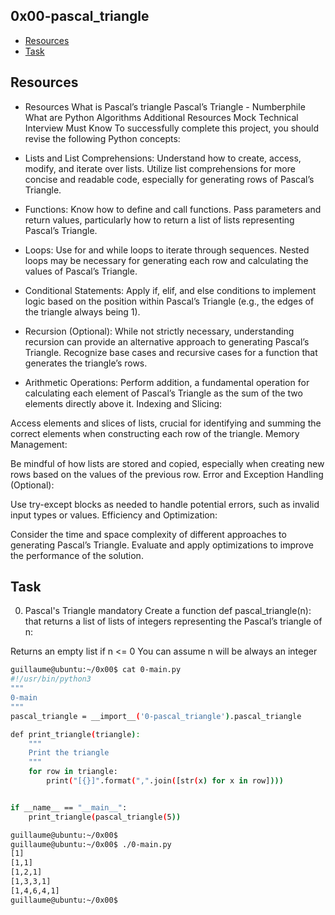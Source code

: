 ## 0x00-pascal_triangle

- [Resources](#Resources)
- [Task](#Task)

## Resources
* Resources
What is Pascal’s triangle
Pascal’s Triangle - Numberphile
What are Python Algorithms
Additional Resources
Mock Technical Interview
Must Know
To successfully complete this project, you should revise the following Python concepts:

* Lists and List Comprehensions:
Understand how to create, access, modify, and iterate over lists.
Utilize list comprehensions for more concise and readable code, especially for generating rows of Pascal’s Triangle.
* Functions:
Know how to define and call functions.
Pass parameters and return values, particularly how to return a list of lists representing Pascal’s Triangle.
* Loops:
Use for and while loops to iterate through sequences.
Nested loops may be necessary for generating each row and calculating the values of Pascal’s Triangle.
* Conditional Statements:
Apply if, elif, and else conditions to implement logic based on the position within Pascal’s Triangle (e.g., the edges of the triangle always being 1).
* Recursion (Optional):
While not strictly necessary, understanding recursion can provide an alternative approach to generating Pascal’s Triangle.
Recognize base cases and recursive cases for a function that generates the triangle’s rows.
* Arithmetic Operations:
Perform addition, a fundamental operation for calculating each element of Pascal’s Triangle as the sum of the two elements directly above it.
Indexing and Slicing:

Access elements and slices of lists, crucial for identifying and summing the correct elements when constructing each row of the triangle.
Memory Management:

Be mindful of how lists are stored and copied, especially when creating new rows based on the values of the previous row.
Error and Exception Handling (Optional):

Use try-except blocks as needed to handle potential errors, such as invalid input types or values.
Efficiency and Optimization:

Consider the time and space complexity of different approaches to generating Pascal’s Triangle.
Evaluate and apply optimizations to improve the performance of the solution.

## Task
0. Pascal's Triangle
mandatory
Create a function def pascal_triangle(n): that returns a list of lists of integers representing the Pascal’s triangle of n:

Returns an empty list if n <= 0
You can assume n will be always an integer

```bash
guillaume@ubuntu:~/0x00$ cat 0-main.py
#!/usr/bin/python3
"""
0-main
"""
pascal_triangle = __import__('0-pascal_triangle').pascal_triangle

def print_triangle(triangle):
    """
    Print the triangle
    """
    for row in triangle:
        print("[{}]".format(",".join([str(x) for x in row])))


if __name__ == "__main__":
    print_triangle(pascal_triangle(5))

guillaume@ubuntu:~/0x00$ 
guillaume@ubuntu:~/0x00$ ./0-main.py
[1]
[1,1]
[1,2,1]
[1,3,3,1]
[1,4,6,4,1]
guillaume@ubuntu:~/0x00$ 
